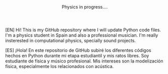 <header>
  Physics in progress....
</header>

[EN] Hi! This is my GitHub repository where I will update Python code files. I'm a physics student in Spain and also a professional musician. I'm really insterested in computational physics, specially sound projects. 

[ES] ¡Hola! En este repositorio de GitHub subiré los diferentes códigos hechos en Python durante mi etapa estudiantil y mis ratos libres. Soy estudiante de física y músico profesional. Mis intereses son la modelización física, especialmente los relacionados con acústica.
</footer>
